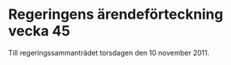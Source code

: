 # Regeringens ärendeförteckning vecka 45

Till regeringssammanträdet torsdagen den 10 november 2011\.
